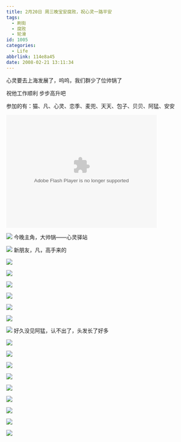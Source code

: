 ```yaml
---
title: 2月20日 周三晚宝安腐败，祝心灵一路平安
tags:
  - 刷街
  - 腐败
  - 轮滑
id: 1005
categories:
  - Life
abbrlink: 114e8a45
date: 2008-02-21 13:11:34
---
```


心灵要去上海发展了，呜呜，我们群少了位帅锅了 

祝他工作顺利 步步高升吧 

参加的有：猫、凡、心灵、恋季、麦兜、天天、包子、贝贝、阿猛、安安 

<object classid="clsid:D27CDB6E-AE6D-11cf-96B8-444553540000" codebase="http://download.macromedia.com/pub/shockwave/cabs/flash/swflash.cab#version=6,0,29,0" width="400" height="300"><param name="movie" value="http://www.56.com/n_v139_/c37_/16_/15_/ruller66_/120608313488_/353370_/0_/31216287.swf"><param name="quality" value="high"><param name="play" value="true"><embed src="http://www.56.com/n_v139_/c37_/16_/15_/ruller66_/120608313488_/353370_/0_/31216287.swf" quality="high" pluginspage="http://www.macromedia.com/go/getflashplayer" type="application/x-shockwave-flash" width="400" height="300" play="true"></embed></object> 

![](/images/2008/02/21_130544_9351.jpg) 
今晚主角，大帅锅——心灵驿站 

![](/images/2008/02/21_130823_9352.jpg) 
新朋友，凡，高手来的 

![](/images/2008/02/21_130843_9353.jpg) 

![](/images/2008/02/21_130902_9354.jpg) 

![](/images/2008/02/21_130909_9355.jpg) 

![](/images/2008/02/21_130914_9356.jpg) 

![](/images/2008/02/21_130924_9357.jpg) 

![](/images/2008/02/21_130929_9358.jpg) 

![](/images/2008/02/21_130935_9359.jpg) 
好久没见阿猛，认不出了，头发长了好多 

![](/images/2008/02/21_131026_9360.jpg) 

![](/images/2008/02/21_131031_9361.jpg) 

![](/images/2008/02/21_131035_9362.jpg) 

![](/images/2008/02/21_131039_9363.jpg) 

![](/images/2008/02/21_131043_9364.jpg) 

![](/images/2008/02/21_131051_9365.jpg) 

![](/images/2008/02/21_131058_9366.jpg) 

![](/images/2008/02/21_131102_9367.jpg) 

![](/images/2008/02/21_131106_9368.jpg)